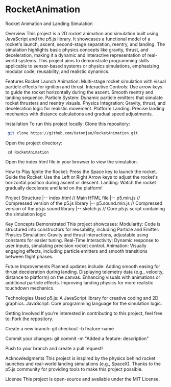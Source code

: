 # RocketAnimation
Rocket Animation and Landing Simulation

Overview
This project is a 2D rocket animation and simulation built using JavaScript and the p5.js library. It showcases a functional model of a rocket's launch, ascent, second-stage separation, reentry, and landing. The simulation highlights basic physics concepts like gravity, thrust, and deceleration, making it a dynamic and interactive representation of real-world systems.
This project aims to demonstrate programming skills applicable to sensor-based systems or physics simulations, emphasizing modular code, reusability, and realistic dynamics.

Features
Rocket Launch Animation:
Multi-stage rocket simulation with visual particle effects for ignition and thrust.
Interactive Controls:
Use arrow keys to guide the rocket horizontally during the ascent.
Smooth reentry and landing sequence.
Particle System:
Dynamic particle emitters that simulate rocket thrusters and reentry visuals.
Physics Integration:
Gravity, thrust, and deceleration logic for realistic movement.
Platform Landing:
Precise landing mechanics with distance calculations and gradual speed adjustments.

Installation
To run this project locally:
Clone this repository:
```Bash
 git clone https://github.com/Hatonjan/RocketAnimation.git
```
Open the project directory:
```Bach
 cd RocketAnimation
```
Open the index.html file in your browser to view the simulation.

How to Play
Ignite the Rocket:
Press the Space key to launch the rocket.
Guide the Rocket:
Use the Left or Right Arrow keys to adjust the rocket's horizontal position during ascent or descent.
Landing:
Watch the rocket gradually decelerate and land on the platform!

<p>
 Project Structure
 |-- index.html            // Main HTML file
 |-- p5.min.js             // Compressed version of the p5.js library
 |-- p5.sound.min.js       // Compressed version of the p5.js sound library
 |-- sketch.js             // Core p5.js script containing the simulation logic
</p>


Key Concepts Demonstrated
This project showcases:
Modularity:
Code is structured into constructors for reusability, including Particle and Emitter.
Physics Simulation:
Gravity and thrust interactions, adjustable using constants for easier tuning.
Real-Time Interactivity:
Dynamic response to user inputs, simulating precision rocket control.
Animation:
Visually engaging effects, including particle emitters and smooth transitions between flight phases.

Future Improvements
Planned updates include:
Adding smooth easing for thrust deceleration during landing.
Displaying telemetry data (e.g., velocity, distance to platform) on the canvas.
Enhancing visuals with animations or additional particle effects.
Improving landing physics for more realistic touchdown mechanics.

Technologies Used
p5.js: A JavaScript library for creative coding and 2D graphics.
JavaScript: Core programming language for the simulation logic.

Getting Involved
If you're interested in contributing to this project, feel free to:
Fork the repository.


Create a new branch:
 git checkout -b feature-name


Commit your changes:
 git commit -m "Added a feature: description"


Push to your branch and create a pull request!

Acknowledgments
This project is inspired by the physics behind rocket launches and real-world landing simulations (e.g., SpaceX). Thanks to the p5.js community for providing tools to make this project possible.

License
This project is open-source and available under the MIT License.


